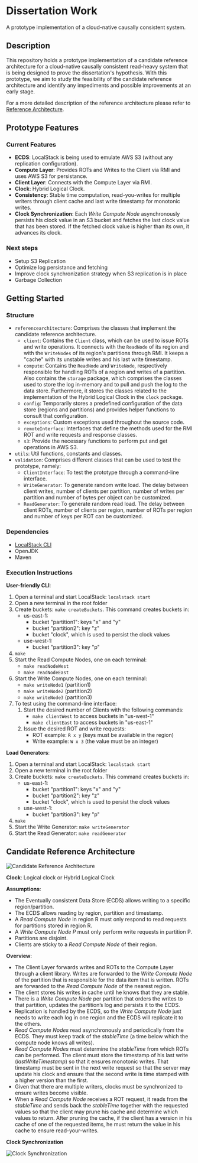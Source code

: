 # Dissertation Work

A prototype implementation of a cloud-native causally consistent system. 

## Description

This repository holds a prototype implementation of a candidate reference architecture for a cloud-native causally consistent read-heavy system that is being designed to prove the dissertation's hypothesis. With this prototype, we aim to study the feasibility of the candidate reference architecture and identify any impediments and possible improvements at an early stage.

For a more detailed description of the reference architecture please refer to [Reference Architecture](#candidate-reference-architecture).


## Prototype Features
### Current Features
- **ECDS**: LocalStack is being used to emulate AWS S3 (without any replication configuration).
- **Compute Layer**: Provides ROTs and Writes to the Client via RMI and uses AWS S3 for persistance.
- **Client Layer**: Connects with the Compute Layer via RMI.
- **Clock**: Hybrid Logical Clock.
- **Consistency**: Stable time computation, read-you-writes for multiple writers through client cache and last write timestamp for monotonic writes.
- **Clock Synchronization**: Each *Write Compute Node* asynchronously persists his clock value in an S3 bucket and fetches the last clock value that has been stored. If the fetched clock value is higher than its own, it advances its clock.

### Next steps
- Setup S3 Replication
- Optimize log persistance and fetching
- Improve clock synchronization strategy when S3 replication is in place
- Garbage Collection

## Getting Started

### Structure 
- `referencearchitecture`: Comprises the classes that implement the candidate reference architecture.
    - `client`: Contains the `Client` class, which can be used to issue ROTs and write operations. It connects with the `ReadNode` of its region and with the `WriteNodes` of its region's partitions through RMI. It keeps a "cache" with its unstable writes and his last write timestamp.
    - `compute`: Contains the `ReadNode` and `WriteNode`, respectively responsible for handling ROTs of a region and writes of a partition. Also contains the `storage` package, which comprises the classes used to store the log in-memory and to pull and push the log to the data store. Furthermore, it stores the classes related to the implementation of the Hybrid Logical Clock in the `clock` package.
    - `config`: Temporarily stores a predefined configuration of the data store (regions and partitions) and provides helper functions to consult that configuration. 
    - `exceptions`: Custom exceptions used throughout the source code.
    - `remoteInterface`: Interfaces that define the methods used for the RMI ROT and write requests and response classes.
    - `s3`: Provide the necessary functions to perform put and get operations in AWS S3.
- `utils`: Util functions, constants and classes.
- `validation`: Comprises different classes that can be used to test the prototype, namely:
    - `ClientInterface`: To test the prototype through a command-line interface.
    - `WriteGenerator`: To generate random write load. The delay between client writes, number of clients per partition, number of writes per partition and number of bytes per object can be customized. 
    - `ReadGenerator`: To generate random read load. The delay between client ROTs, number of clients per region, number of ROTs per region and number of keys per ROT can be customized. 

### Dependencies
- [LocalStack CLI](https://docs.localstack.cloud/getting-started/installation/)
- OpenJDK
- Maven

### Execution Instructions
**User-friendly CLI**:
1. Open a terminal and start LocalStack: `localstack start` 
2. Open a new terminal in the root folder
3. Create buckets: `make createBuckets`. This command creates buckets in:
    - us-east-1:
        - bucket "partition1": keys "x" and "y"
        - bucket "partition2": key "z"
        - bucket "clock", which is used to persist the clock values
    - use-west-1:
        - bucket "partition3": key "p"
4. `make`
5. Start the Read Compute Nodes, one on each terminal:
    - `make readNodeWest`
    - `make readNodeEast`
6. Start the Write Compute Nodes, one on each terminal:
    - `make writeNode1` (partition1)
    - `make writeNode2` (partition2)
    - `make writeNode3` (partition3)
7. To test using the command-line interface:
    1. Start the desired number of Clients with the following commands:
        - `make clientWest` to access buckets in "us-west-1"
        - `make clientEast` to access buckets in "us-east-1"
    2. Issue the desired ROT and write requests:
        - ROT example: `R x y` (keys must be available in the region)
        - Write example: `W x 3` (the value must be an integer)

**Load Generators**:
1. Open a terminal and start LocalStack: `localstack start` 
2. Open a new terminal in the root folder
3. Create buckets: `make createBuckets`. This command creates buckets in:
    - us-east-1:
        - bucket "partition1": keys "x" and "y"
        - bucket "partition2": key "z"
        - bucket "clock", which is used to persist the clock values
    - use-west-1:
        - bucket "partition3": key "p"
4. `make`
5. Start the Write Generator: `make writeGenerator`
6. Start the Read Generator: `make readGenerator`

## Candidate Reference Architecture

![Candidate Reference Architecture](images/reference-architecture.png)

**Clock**: 
Logical clock or Hybrid Logical Clock

**Assumptions**: 
- The Eventually consistent Data Store (ECDS) allows writing to a specific region/partition.
- The ECDS allows reading by region, partition and timestamp.
- A *Read Compute Node* in region R must only respond to read requests for partitions stored in region R.
- A *Write Compute Node P* must only perform write requests in partition P. 
- Partitions are disjoint.
- Clients are sticky to a *Read Compute Node* of their region.

**Overview**:
- The Client Layer forwards writes and ROTs to the Compute Layer through a client library. Writes are forwarded to the *Write Compute Node* of the partition that is responsible for the data item that is written. ROTs are forwarded to the *Read Compute Node* of the nearest region.
- The client stores his writes in cache until he knows that they are stable. 
- There is a *Write Compute Node* per partition that orders the writes to that partition, updates the partition’s log and persists it to the ECDS.
- Replication is handled by the ECDS, so the *Write Compute Node* just needs to write each log in one region and the ECDS will replicate it to the others.
- *Read Compute Nodes* read asynchronously and periodically from the ECDS. They must keep track of the *stableTime* (a time below which the compute node knows all writes).
- *Read Compute Nodes* must determine the *stableTime* from which ROTs can be performed. The client must store the timestamp of his last write (*lastWriteTimestamp*) so that it ensures monotonic writes. That timestamp must be sent in the next write request so that the server may update his clock and ensure that the second write is time stamped with a higher version than the first.
- Given that there are multiple writers, clocks must be synchronized to ensure writes become visible.
- When a *Read Compute Node* receives a ROT request, it reads from the *stableTime* and sends back the *stableTime* together with the requested values so that the client may prune his cache and determine which values to return. After pruning the cache, if the client has a version in his cache of one of the requested items, he must return the value in his cache to ensure read-your-writes.

**Clock Synchronization**

![Clock Synchronization](images/clock-sync.png)
